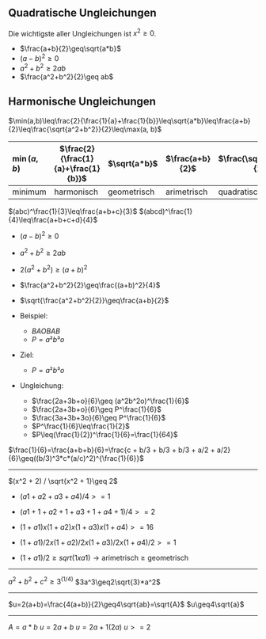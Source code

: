 ## Quadratische Ungleichungen
Die wichtigste aller Ungleichungen ist $x^2\geq0$.
- $\frac{a+b}{2}\geq\sqrt{a*b}$
- $(a-b)^2\geq0$
- $a^2+b^2\geq 2ab$
- $\frac{a^2+b^2}{2}\geq ab$
## Harmonische Ungleichungen
$\min(a,b)\leq\frac{2}{\frac{1}{a}+\frac{1}{b}}\leq\sqrt{a*b}\leq\frac{a+b}{2}\leq\frac{\sqrt{a^2+b^2}}{2}\leq\max(a, b)$

|$\min(a,b)$ |$\frac{2}{\frac{1}{a}+\frac{1}{b}}$|$\sqrt{a*b}$|$\frac{a+b}{2}$|$\frac{\sqrt{a^2+b^2}}{2}$|$\max(a, b)$|
|:-|-|-|-|-|-:|
|minimum|harmonisch|geometrisch|arimetrisch|quadratisch|maximum|

$(abc)^\frac{1}{3}\leq\frac{a+b+c}{3}$
$(abcd)^\frac{1}{4}\leq\frac{a+b+c+d}{4}$

- $(a-b)^2\geq0$
- $a^2+b^2\geq2ab$
- $2(a^2+b^2)\geq(a+b)^2$
- $\frac{a^2+b^2}{2}\geq\frac{(a+b)^2}{4}$
- $\sqrt{\frac{a^2+b^2}{2}}\geq\frac{a+b}{2}$

- Beispiel:
	- $BAOBAB$
	- $P = a²b³o$
- Ziel:
	- $P = a²b³o$
- Ungleichung:
	- $\frac{2a+3b+o}{6}\geq (a^2b^2o)^\frac{1}{6}$
	- $\frac{2a+3b+o}{6}\geq P^\frac{1}{6}$
	- $\frac{3a+3b+3o}{6}\geq P^\frac{1}{6}$
	- $P^\frac{1}{6}\leq\frac{1}{2}$
	- $P\leq(\frac{1}{2})^\frac{1}{6}=\frac{1}{64}$

$\frac{1}{6}=\frac{a+b+b}{6}=\frac{c + b/3 + b/3 + b/3 + a/2 + a/2}{6}\geq((b/3)^3*c*(a/c)^2)^{\frac{1}{6}}$
- - -
$(x^2 + 2) / \sqrt{x^2 + 1}\geq 2$

- $(a1 + a2 + a3+ a4) / 4 >= 1$
- $(a1 + 1 + a2 + 1 + a3 + 1 + a4 + 1) / 4 >= 2$

- $(1 + a1) x (1 + a2) x (1 + a3) x (1 + a4) >= 16$
- $(1 + a1) / 2 x (1 + a2) / 2 x (1 + a3) / 2 x (1 + a4) / 2 >= 1$
- $(1 + a1) / 2\geq sqrt(1 x a1)\to\text{arimetrisch}\geq\text{geometrisch}$
- - -
$a^2+b^2+c^2\geq3^{(1/4)}$
$3a^3\geq2\sqrt{3}*a^2$
- - -
$u=2(a+b)=\frac{4(a+b)}{2}\geq4\sqrt{ab}=\sqrt{A}$
$u\geq4\sqrt{a}$
- - -
$A = a*b$
$u = 2a + b$
$u = 2a + 1(2a)$
$u >= 2$
